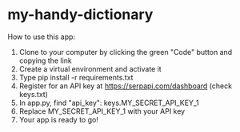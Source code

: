 # my-handy-dictionary
How to use this app:
1. Clone to your computer by clicking the green "Code" button and copying the link
2. Create a virtual environment and activate it
3. Type pip install -r requirements.txt
4. Register for an API key at https://serpapi.com/dashboard (check keys.txt)
5. In app.py, find "api_key": keys.MY_SECRET_API_KEY_1
6. Replace MY_SECRET_API_KEY_1 with your API key
7. Your app is ready to go!
